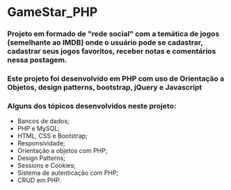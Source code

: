 # GameStar_PHP
### Projeto em formado de "rede social" com a temática de jogos (semelhante ao IMDB) onde o usuário pode se cadastrar, cadastrar seus jogos favoritos, receber notas e comentários nessa postagem.

### Este projeto foi desenvolvido em PHP com uso de Orientação a Objetos, design patterns, bootstrap, jQuery e Javascript 

### Alguns dos tópicos desenvolvidos neste projeto:
* Bancos de dados;
* PHP e MySQL;
* HTML, CSS e Bootstrap;
* Responsividade;
* Orientação a objetos com PHP;
* Design Patterns;
* Sessions e Cookies;
* Sistema de autenticação com PHP;
* CRUD em PHP.

